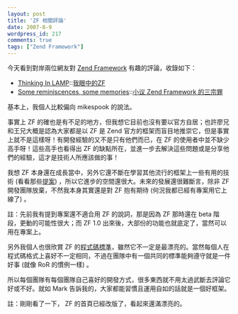 ```yaml
---
layout: post
title: 'ZF 相關評論'
date: 2007-8-9
wordpress_id: 217
comments: true
tags: ["Zend Framework"]
---
```


今天看到對岸兩位網友對 [Zend Framework](http://framework.zend.com) 有趣的評論，收錄如下：

* [Thinking In LAMP](http://hi.baidu.com/thinkinginlamp)::[我眼中的ZF](http://hi.baidu.com/thinkinginlamp/blog/item/6282d539d96198f13a87ced1.html)
* [Some reminiscences, some memories](http://blog.xxiyy.com/)::[小议 Zend Framework 的三宗罪](http://blog.xxiyy.com/index.php/archives/42)


基本上，我個人比較偏向 mikespook 的說法。

<!--more-->

事實上 ZF 的確也是有不足的地方，但我想它目前也沒有要以官方自居；也許廖兄和王兄大概是認為大家都是以 ZF 是 Zend 官方的框架而盲目地推崇它，但是事實上就不是這樣呀！有開發經驗的又不是只有他們而已，在 ZF 的使用者中並不缺少高手呀！這些高手也看得出 ZF 的缺點所在，並進一步去解決這些問題或是分享他們的經驗，這才是技術人所應該做的事！

我想 ZF 本身還在成長當中，另外它還不斷在學習其他流行的框架上一些有用的技術 (看看那些[提案](http://framework.zend.com/wiki/display/ZFPROP/Home)) ，所以它進步的空間還很大。未來的發展還很難斷言，除非 ZF 開發團隊放棄，不然我本身其實還是對 ZF 抱有期待 (何況我都已經有專案用它上線了) 。

註：先前我有提到專案還不適合用 ZF 的說詞，那是因為 ZF 那時還在 beta 階段，更動的可能性很大；而 ZF 1.0 出來後，大部份的功能也就底定了，當然可以用在專案上。

另外我個人也很欣賞 ZF 的[程式碼標準](http://framework.zend.com/manual/en/coding-standard.html)，雖然它不一定是最漂亮的。當然每個人在程式碼格式上喜好不一定相同，不過在團隊中有一個共同的標準能夠遵守就是一件好事 (就像 RoR 的慣例一樣) 。

所以每個團隊有每個團隊自己喜好的開發方式，很多東西就不用太過武斷去評論它好或不好。就如 Mark 告訴我的，大家都能習慣且運用自如的話就是一個好框架。

註：剛剛看了一下， ZF 的首頁已經改版了，看起來還滿漂亮的。

